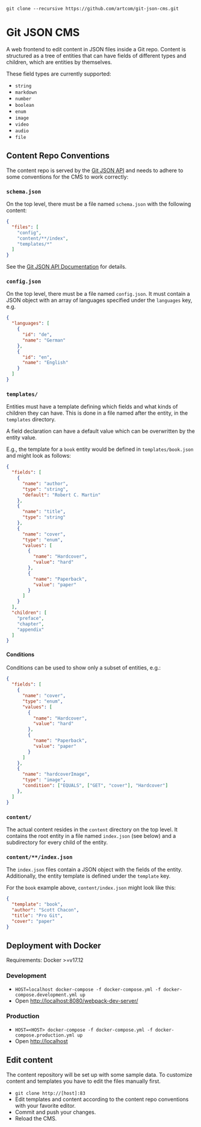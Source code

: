 `git clone --recursive https://github.com/artcom/git-json-cms.git`

# Git JSON CMS

A web frontend to edit content in JSON files inside a Git repo. Content is structured as a tree of entities that can have fields of different types and children, which are entities by themselves.

These field types are currently supported:
* `string`
* `markdown`
* `number`
* `boolean`
* `enum`
* `image`
* `video`
* `audio`
* `file`


## Content Repo Conventions

The content repo is served by the [Git JSON API](https://github.com/artcom/git-json-api) and needs to adhere to some conventions for the CMS to work correctly:


### `schema.json`

On the top level, there must be a file named `schema.json` with the following content:

```json
{
  "files": [
    "config",
    "content/**/index",
    "templates/*"
  ]
}
```

See the [Git JSON API Documentation](https://github.com/artcom/git-json-api#schemajson) for details.


### `config.json`

On the top level, there must be a file named `config.json`. It must contain a JSON object with an array of languages specified under the `languages` key, e.g.

```json
{
  "languages": [
    {
      "id": "de",
      "name": "German"
    },
    {
      "id": "en",
      "name": "English"
    }
  ]
}
```

### `templates/`

Entities must have a template defining which fields and what kinds of children they can have. This is done in a file named after the entity, in the `templates` directory.

A field declaration can have a default value which can be overwritten by the entity value.

E.g., the template for a `book` entity would be defined in `templates/book.json` and might look as follows:

```json
{
  "fields": [
    {
      "name": "author",
      "type": "string",
      "default": "Robert C. Martin"
    },
    {
      "name": "title",
      "type": "string"
    },
    {
      "name": "cover",
      "type": "enum",
      "values": [
        {
          "name": "Hardcover",
          "value": "hard"
        },
        {
          "name": "Paperback",
          "value": "paper"
        }
      ]
    }
  ],
  "children": [
    "preface",
    "chapter",
    "appendix"
  ]
}
```


#### Conditions

Conditions can be used to show only a subset of entities, e.g.:

```json
{
  "fields": [
    {
      "name": "cover",
      "type": "enum",
      "values": [
        {
          "name": "Hardcover",
          "value": "hard"
        },
        {
          "name": "Paperback",
          "value": "paper"
        }
      ]
    },
    {
      "name": "hardcoverImage",
      "type": "image",
      "condition": ["EQUALS", ["GET", "cover"], "Hardcover"]
    },
  ]
}
```

### `content/`

The actual content resides in the `content` directory on the top level. It contains the root entity in a file named `index.json` (see below) and a subdirectory for every child of the entity.


### `content/**/index.json`

The `index.json` files contain a JSON object with the fields of the entity. Additionally, the entity template is defined under the `template` key.

For the `book` example above, `content/index.json` might look like this:

```json
{
  "template": "book",
  "author": "Scott Chacon",
  "title": "Pro Git",
  "cover": "paper"
}
```


## Deployment with Docker

Requirements: Docker >=v17.12

### Development
* `HOST=localhost docker-compose -f docker-compose.yml -f docker-compose.development.yml up`
* Open [http://localhost:8080/webpack-dev-server/](http://localhost:8080/webpack-dev-server/)

### Production
* `HOST=<HOST> docker-compose -f docker-compose.yml -f docker-compose.production.yml up`
* Open [http://localhost](http://localhost/)

## Edit content
The content repository will be set up with some sample data. To customize content and templates you have to edit the files manually first.
* `git clone http://[host]:83`
* Edit templates and content according to the content repo conventions with your favorite editor.
* Commit and push your changes.
* Reload the CMS.
